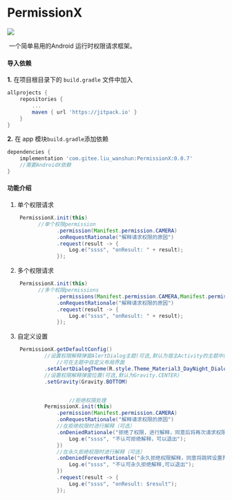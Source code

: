 # PermissionX

[![](https://jitpack.io/v/com.gitee.liu_wanshun/PermissionX.svg)](https://jitpack.io/#com.gitee.liu_wanshun/PermissionX)

​	一个简单易用的Android 运行时权限请求框架。

#### 导入依赖

**1.** 在项目根目录下的 `build.gradle` 文件中加入

```groovy
allprojects {
	repositories {
		...
		maven { url 'https://jitpack.io' }
	}
}
```

**2.** 在 app 模块`build.gradle`添加依赖

```groovy
dependencies {
    implementation 'com.gitee.liu_wanshun:PermissionX:0.0.7'
    //需要AndroidX依赖
}
```



#### 功能介绍

1. 单个权限请求

```java
	PermissionX.init(this)
          //单个权限permission
                .permission(Manifest.permission.CAMERA)
                .onRequestRationale("解释请求权限的原因")
                .request(result -> {
                    Log.e("ssss", "onResult: " + result);
                });
```

2. 多个权限请求

```java
	PermissionX.init(this)
          //多个权限permissions
                .permissions(Manifest.permission.CAMERA,Manifest.permission.READ_CONTACTS)
                .onRequestRationale("解释请求权限的原因")
                .request(result -> {
                    Log.e("ssss", "onResult: " + result);
                });
```

3. 自定义设置

```java
    PermissionX.getDefaultConfig()
            //设置权限解释弹窗AlertDialog主题(可选,默认为宿主Activity的主题中的AlertDialogTheme)
      			//可在主题中自定义布局界面
            .setAlertDialogTheme(R.style.Theme_Material3_DayNight_Dialog_Alert)
            //设置权限解释弹窗位置(可选,默认为Gravity.CENTER)
            .setGravity(Gravity.BOTTOM)


					//拒绝权限处理
	        PermissionX.init(this)
                .permission(Manifest.permission.CAMERA)
                .onRequestRationale("解释请求权限的原因")
                //在拒绝权限时进行解释（可选）
                .onDeniedRationale("拒绝了权限，进行解释，同意后将再次请求权限", () -> {
                    Log.e("ssss", "不认可拒绝解释，可以退出");
                })
                //在永久拒绝权限时进行解释（可选）
                .onDeniedForeverRationale("永久拒绝权限解释，同意将跳转设置界面让用户自己开启权限", () -> {
                    Log.e("ssss", "不认可永久拒绝解释,可以退出");
                })
                .request(result -> {
                    Log.e("ssss", "onResult: $result");
                });

```

